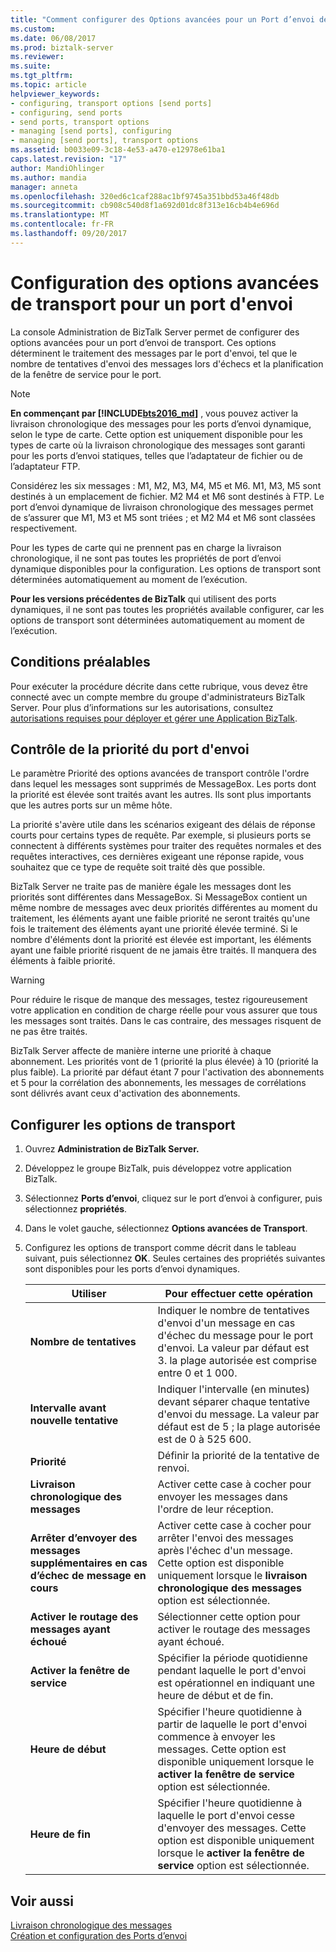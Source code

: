 ```yaml
---
title: "Comment configurer des Options avancées pour un Port d’envoi de Transport | Documents Microsoft"
ms.custom: 
ms.date: 06/08/2017
ms.prod: biztalk-server
ms.reviewer: 
ms.suite: 
ms.tgt_pltfrm: 
ms.topic: article
helpviewer_keywords:
- configuring, transport options [send ports]
- configuring, send ports
- send ports, transport options
- managing [send ports], configuring
- managing [send ports], transport options
ms.assetid: b0033e09-3c18-4e53-a470-e12978e61ba1
caps.latest.revision: "17"
author: MandiOhlinger
ms.author: mandia
manager: anneta
ms.openlocfilehash: 320ed6c1caf288ac1bf9745a351bbd53a46f48db
ms.sourcegitcommit: cb908c540d8f1a692d01dc8f313e16cb4b4e696d
ms.translationtype: MT
ms.contentlocale: fr-FR
ms.lasthandoff: 09/20/2017
---
```

# <a name="how-to-configure-transport-advanced-options-for-a-send-port"></a>Configuration des options avancées de transport pour un port d'envoi
La console Administration de BizTalk Server permet de configurer des options avancées pour un port d’envoi de transport. Ces options déterminent le traitement des messages par le port d'envoi, tel que le nombre de tentatives d'envoi des messages lors d'échecs et la planification de la fenêtre de service pour le port.  
  
> [!NOTE]
> **En commençant par [!INCLUDE[bts2016_md](../includes/bts2016-md.md)]** , vous pouvez activer la livraison chronologique des messages pour les ports d’envoi dynamique, selon le type de carte. Cette option est uniquement disponible pour les types de carte où la livraison chronologique des messages sont garanti pour les ports d’envoi statiques, telles que l’adaptateur de fichier ou de l’adaptateur FTP.
> 
> Considérez les six messages : M1, M2, M3, M4, M5 et M6. M1, M3, M5 sont destinés à un emplacement de fichier. M2 M4 et M6 sont destinés à FTP. Le port d’envoi dynamique de livraison chronologique des messages permet de s’assurer que M1, M3 et M5 sont triées ; et M2 M4 et M6 sont classées respectivement. 
> 
> Pour les types de carte qui ne prennent pas en charge la livraison chronologique, il ne sont pas toutes les propriétés de port d’envoi dynamique disponibles pour la configuration. Les options de transport sont déterminées automatiquement au moment de l’exécution.  
>
> **Pour les versions précédentes de BizTalk** qui utilisent des ports dynamiques, il ne sont pas toutes les propriétés available configurer, car les options de transport sont déterminées automatiquement au moment de l’exécution.

  
## <a name="prerequisites"></a>Conditions préalables  
 Pour exécuter la procédure décrite dans cette rubrique, vous devez être connecté avec un compte membre du groupe d'administrateurs BizTalk Server. Pour plus d’informations sur les autorisations, consultez [autorisations requises pour déployer et gérer une Application BizTalk](../core/permissions-required-for-deploying-and-managing-a-biztalk-application.md).  
  
## <a name="controlling-send-port-priority"></a>Contrôle de la priorité du port d'envoi  
 Le paramètre Priorité des options avancées de transport contrôle l'ordre dans lequel les messages sont supprimés de MessageBox. Les ports dont la priorité est élevée sont traités avant les autres. Ils sont plus importants que les autres ports sur un même hôte.  
  
 La priorité s'avère utile dans les scénarios exigeant des délais de réponse courts pour certains types de requête. Par exemple, si plusieurs ports se connectent à différents systèmes pour traiter des requêtes normales et des requêtes interactives, ces dernières exigeant une réponse rapide, vous souhaitez que ce type de requête soit traité dès que possible.  
  
 BizTalk Server ne traite pas de manière égale les messages dont les priorités sont différentes dans MessageBox. Si MessageBox contient un même nombre de messages avec deux priorités différentes au moment du traitement, les éléments ayant une faible priorité ne seront traités qu'une fois le traitement des éléments ayant une priorité élevée terminé. Si le nombre d'éléments dont la priorité est élevée est important, les éléments ayant une faible priorité risquent de ne jamais être traités. Il manquera des éléments à faible priorité.  
  
> [!WARNING]
>  Pour réduire le risque de manque des messages, testez rigoureusement votre application en condition de charge réelle pour vous assurer que tous les messages sont traités. Dans le cas contraire, des messages risquent de ne pas être traités.  
  
 BizTalk Server affecte de manière interne une priorité à chaque abonnement. Les priorités vont de 1 (priorité la plus élevée) à 10 (priorité la plus faible). La priorité par défaut étant 7 pour l'activation des abonnements et 5 pour la corrélation des abonnements, les messages de corrélations sont délivrés avant ceux d'activation des abonnements.  
  
## <a name="configure-the-transport-options"></a>Configurer les options de transport 
  
1.  Ouvrez **Administration de BizTalk Server.**  
  
2.  Développez le groupe BizTalk, puis développez votre application BizTalk.  
  
3.  Sélectionnez **Ports d’envoi**, cliquez sur le port d’envoi à configurer, puis sélectionnez **propriétés**.  
  
4.  Dans le volet gauche, sélectionnez **Options avancées de Transport**.  
  
5.  Configurez les options de transport comme décrit dans le tableau suivant, puis sélectionnez **OK**.  Seules certaines des propriétés suivantes sont disponibles pour les ports d’envoi dynamiques.
  
    |Utiliser|Pour effectuer cette opération|  
    |--------------|----------------|  
    |**Nombre de tentatives**|Indiquer le nombre de tentatives d'envoi d'un message en cas d'échec du message pour le port d'envoi. La valeur par défaut est 3. la plage autorisée est comprise entre 0 et 1 000.|  
    |**Intervalle avant nouvelle tentative**|Indiquer l'intervalle (en minutes) devant séparer chaque tentative d'envoi du message. La valeur par défaut est de 5 ; la plage autorisée est de 0 à 525 600.|  
    |**Priorité**|Définir la priorité de la tentative de renvoi.|  
    |**Livraison chronologique des messages**|Activer cette case à cocher pour envoyer les messages dans l'ordre de leur réception.|  
    |**Arrêter d’envoyer des messages supplémentaires en cas d’échec de message en cours**|Activer cette case à cocher pour arrêter l'envoi des messages après l'échec d'un message. Cette option est disponible uniquement lorsque le **livraison chronologique des messages** option est sélectionnée.|  
    |**Activer le routage des messages ayant échoué**|Sélectionner cette option pour activer le routage des messages ayant échoué.|  
    |**Activer la fenêtre de service**|Spécifier la période quotidienne pendant laquelle le port d'envoi est opérationnel en indiquant une heure de début et de fin.|  
    |**Heure de début**|Spécifier l'heure quotidienne à partir de laquelle le port d'envoi commence à envoyer les messages. Cette option est disponible uniquement lorsque le **activer la fenêtre de service** option est sélectionnée.|  
    |**Heure de fin**|Spécifier l'heure quotidienne à laquelle le port d'envoi cesse d'envoyer des messages. Cette option est disponible uniquement lorsque le **activer la fenêtre de service** option est sélectionnée.|  
  
## <a name="see-also"></a>Voir aussi  
[Livraison chronologique des messages](../core/ordered-delivery-of-messages.md)  
 [Création et configuration des Ports d’envoi](../core/creating-and-configuring-send-ports.md)